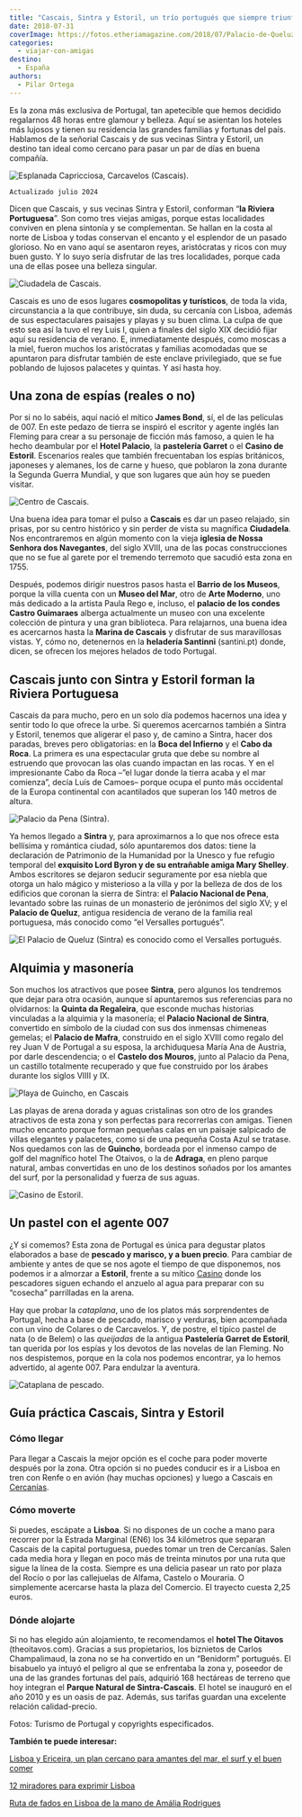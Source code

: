 ```yaml
---
title: "Cascais, Sintra y Estoril, un trío portugués que siempre triunfa"
date: 2018-07-31
coverImage: https://fotos.etheriamagazine.com/2018/07/Palacio-de-Queluz-RuiCunha-turismo-Cascais.jpg
categories: 
  - viajar-con-amigas
destino: 
  - España
authors: 
  - Pilar Ortega
---
```


Es la zona más exclusiva de Portugal, tan apetecible que hemos decidido regalarnos 48 
horas entre glamour y belleza. Aquí se asientan los hoteles más lujosos y tienen su 
residencia las grandes familias y fortunas del país. Hablamos de la señorial Cascais y 
de sus vecinas Sintra y Estoril, un destino tan ideal como cercano para pasar un par de 
días en buena compañía. 

![Esplanada Capricciosa, Carcavelos (Cascais).](https://fotos.etheriamagazine.com/2018/07/Esplanada-Capricciosa-Carcavelos-Cascais.jpg "Esplanada Capricciosa, Carcavelos (Cascais). © Rui Cunha")

```
Actualizado julio 2024
```

Dicen que Cascais, y sus vecinas Sintra y Estoril, conforman “**la Riviera 
Portuguesa**”. Son como tres viejas amigas, porque estas localidades conviven en plena 
sintonía y se complementan. Se hallan en la costa al norte de Lisboa y todas conservan 
el encanto y el esplendor de un pasado glorioso. No en vano aquí se asentaron reyes, 
aristócratas y ricos con muy buen gusto. Y lo suyo sería disfrutar de las tres 
localidades, porque cada una de ellas posee una belleza singular. 

![Ciudadela de Cascais.](https://fotos.etheriamagazine.com/2018/07/Cidadela-Turismo-Cascais.jpg "Ciudadela de Cascais. © Rui Cunha/ T.Cascais")

Cascais es uno de esos lugares **cosmopolitas y turísticos**, de toda la vida, 
circunstancia a la que contribuye, sin duda, su cercanía con Lisboa, además de sus 
espectaculares paisajes y playas y su buen clima. La culpa de que esto sea así la tuvo 
el rey Luis I, quien a finales del siglo XIX decidió fijar aquí su residencia de verano. 
E, inmediatamente después, como moscas a la miel, fueron muchos los aristócratas y 
familias acomodadas que se apuntaron para disfrutar también de este enclave 
privilegiado, que se fue poblando de lujosos palacetes y quintas. Y así hasta hoy. 

## Una zona de espías (reales o no)

Por si no lo sabéis, aquí nació el mítico **James Bond**, sí, el de las películas de 
007. En este pedazo de tierra se inspiró el escritor y agente inglés Ian Fleming para 
crear a su personaje de ficción más famoso, a quien le ha hecho deambular por el **Hotel 
Palacio**, la **pastelería Garret** o el **Casino de Estoril**. Escenarios reales que 
también frecuentaban los espías británicos, japoneses y alemanes, los de carne y hueso, 
que poblaron la zona durante la Segunda Guerra Mundial, y que son lugares que aún hoy se 
pueden visitar. 

![Centro de Cascais.](https://fotos.etheriamagazine.com/2018/07/Centro-Cascais-Turismo-Cascais.jpg "Centro de Cascais. © Paulo Silva")

Una buena idea para tomar el pulso a **Cascais** es dar un paseo relajado, sin prisas, 
por su centro histórico y sin perder de vista su magnífica **Ciudadela**. Nos 
encontraremos en algún momento con la vieja **iglesia de Nossa Senhora dos Navegantes**, 
del siglo XVIII, una de las pocas construcciones que no se fue al garete por el tremendo 
terremoto que sacudió esta zona en 1755. 

Después, podemos dirigir nuestros pasos hasta el **Barrio de los Museos**, porque la 
villa cuenta con un **Museo del Mar**, otro de **Arte Moderno**, uno más dedicado a la 
artista Paula Rego e, incluso, el **palacio de los condes Castro Guimaraes** alberga 
actualmente un museo con una excelente colección de pintura y una gran biblioteca. Para 
relajarnos, una buena idea es acercarnos hasta la **Marina de Cascais** y disfrutar de 
sus maravillosas vistas. Y, cómo no, detenernos en la **heladería Santinni** 
(santini.pt) donde, dicen, se ofrecen los mejores helados de todo Portugal. 

## Cascais junto con Sintra y Estoril forman la Riviera Portuguesa

Cascais da para mucho, pero en un solo día podemos hacernos una idea y sentir todo lo 
que ofrece la urbe. Si queremos acercarnos también a Sintra y Estoril, tenemos que 
aligerar el paso y, de camino a Sintra, hacer dos paradas, breves pero obligatorias: en 
la **Boca del Infierno** y el **Cabo da Roca**. La primera es una espectacular gruta que 
debe su nombre al estruendo que provocan las olas cuando impactan en las rocas. Y en el 
impresionante Cabo da Roca –”el lugar donde la tierra acaba y el mar comienza”, decía 
Luís de Camoes– porque ocupa el punto más occidental de la Europa continental con 
acantilados que superan los 140 metros de altura. 

![Palacio da Pena (Sintra).](https://fotos.etheriamagazine.com/2018/07/Palacio-da-Pena-Sintra-Turismo-Cascais.jpg "Palacio da Pena (Sintra).")

Ya hemos llegado a **Sintra** y, para aproximarnos a lo que nos ofrece esta bellísima y 
romántica ciudad, sólo apuntaremos dos datos: tiene la declaración de Patrimonio de la 
Humanidad por la Unesco y fue refugio temporal del **exquisito Lord Byron y de su 
entrañable amiga Mary Shelley**. Ambos escritores se dejaron seducir seguramente por esa 
niebla que otorga un halo mágico y misterioso a la villa y por la belleza de dos de los 
edificios que coronan la sierra de Sintra: el **Palacio Nacional de Pena**, levantado 
sobre las ruinas de un monasterio de jerónimos del siglo XV; y el **Palacio de Queluz**, 
antigua residencia de verano de la familia real portuguesa, más conocido como “el 
Versalles portugués”. 

![El Palacio de Queluz (Sintra) es conocido como el Versalles portugués.](https://fotos.etheriamagazine.com/2018/07/Palacio-de-Queluz-RuiCunha-turismo-Cascais.jpg "El Palacio de Queluz (Sintra) es conocido como el Versalles portugués.")

## Alquimia y masonería

Son muchos los atractivos que posee **Sintra**, pero algunos los tendremos que dejar 
para otra ocasión, aunque sí apuntaremos sus referencias para no olvidarnos: la **Quinta 
da Regaleira**, que esconde muchas historias vinculadas a la alquimia y la masonería; el 
**Palacio Nacional de Sintra**, convertido en símbolo de la ciudad con sus dos inmensas 
chimeneas gemelas; el **Palacio de Mafra**, construido en el siglo XVIII como regalo del 
rey Juan V de Portugal a su esposa, la archiduquesa María Ana de Austria, por darle 
descendencia; o el **Castelo dos Mouros**, junto al Palacio da Pena, un castillo 
totalmente recuperado y que fue construido por los árabes durante los siglos VIIII y IX. 

![Playa de Guincho, en Cascais](https://fotos.etheriamagazine.com/2018/07/Guincho-cresmina-RuiCunha-Turismo-Cascais.jpg "Playa de Guincho (Cascais).")

Las playas de arena dorada y aguas cristalinas son otro de los grandes atractivos de 
esta zona y son perfectas para recorrerlas con amigas. Tienen mucho encanto porque 
forman pequeñas calas en un paisaje salpicado de villas elegantes y palacetes, como si 
de una pequeña Costa Azul se tratase. Nos quedamos con las de **Guincho**, bordeada por 
el inmenso campo de golf del magnífico hotel The Otaivos, o la de **Adraga**, en pleno 
parque natural, ambas convertidas en uno de los destinos soñados por los amantes del 
surf, por la personalidad y fuerza de sus aguas. 

![Casino de Estoril.](https://fotos.etheriamagazine.com/2018/07/Casino-Estoril.jpg "Casino de Estoril.")

## Un pastel con el agente 007

¿Y si comemos? Esta zona de Portugal es única para degustar platos elaborados a base de 
**pescado y marisco, y a buen precio**. Para cambiar de ambiente y antes de que se nos 
agote el tiempo de que disponemos, nos podemos ir a almorzar a **Estoril**, frente a su 
mítico [Casino](http://www.casino-estoril.pt) donde los pescadores siguen echando el 
anzuelo al agua para preparar con su “cosecha” parrilladas en la arena. 

Hay que probar la _cataplana_, uno de los platos más sorprendentes de Portugal, hecha a 
base de pescado, marisco y verduras, bien acompañada con un vino de Colares o de 
Carcavelos. Y, de postre, el típico pastel de nata (o de Belem) o las _queijadas_ de la 
antigua **Pastelería Garret de Estoril**, tan querida por los espías y los devotos de 
las novelas de Ian Fleming. No nos despistemos, porque en la cola nos podemos encontrar, 
ya lo hemos advertido, al agente 007. Para endulzar la aventura. 

![Cataplana de pescado.](https://fotos.etheriamagazine.com/2018/07/Gastronomia-Paulo-Silva-Turismo-Cascais.jpg "Cataplana de pescado.")

## Guía práctica Cascais, Sintra y Estoril

### Cómo llegar

Para llegar a Cascais la mejor opción es el coche para poder moverte después por la 
zona. Otra opción si no puedes conducir es ir a Lisboa en tren con Renfe o en avión (hay 
muchas opciones) y luego a Cascais en [Cercanías](https://www.cp.pt/passageiros/pt). 

### Cómo moverte

Si puedes, escápate a **Lisboa**. Si no dispones de un coche a mano para recorrer por la 
Estrada Marginal (EN6) los 34 kilómetros que separan Cascais de la capital portuguesa, 
puedes tomar un tren de Cercanías. Salen cada media hora y llegan en poco más de treinta 
minutos por una ruta que sigue la línea de la costa. Siempre es una delicia pasear un 
rato por plaza del Rocío o por las callejuelas de Alfama, Castelo o Mouraria. O 
simplemente acercarse hasta la plaza del Comercio. El trayecto cuesta 2,25 euros. 

### Dónde alojarte

Si no has elegido aún alojamiento, te recomendamos el **hotel The Oitavos** 
(theoitavos.com). Gracias a sus propietarios, los biznietos de Carlos Champalimaud, la 
zona no se ha convertido en un “Benidorm” portugués. El bisabuelo ya intuyó el peligro 
al que se enfrentaba la zona y, poseedor de una de las grandes fortunas del país, 
adquirió 168 hectáreas de terreno que hoy integran el **Parque Natural de 
Sintra-Cascais**. El hotel se inauguró en el año 2010 y es un oasis de paz. Además, sus 
tarifas guardan una excelente relación calidad-precio. 

Fotos: Turismo de Portugal y copyrights especificados. 

**También te puede interesar:** 

[Lisboa y Ericeira, un plan cercano para amantes del mar, el surf y el buen 
comer](https://etheriamagazine.com/2020/03/24/escapada-con-amigas-a-lisboa-y-ericeira-portugal-surf/) 

[12 miradores para exprimir 
Lisboa](https://etheriamagazine.com/2018/10/30/12-miradores-para-exprimir-lisboa/) 

[Ruta de fados en Lisboa de la mano de Amália 
Rodrigues](https://etheriamagazine.com/2020/12/30/ruta-de-fados-en-la-lisboa-de-amalia-rodrigues/)

